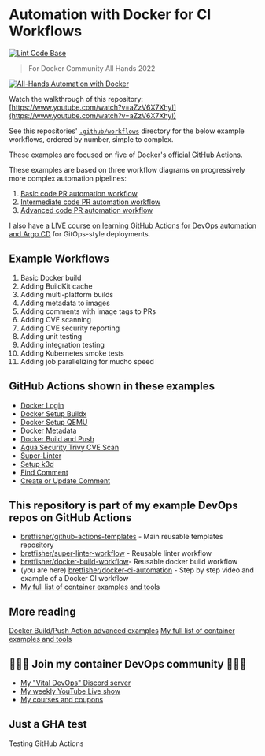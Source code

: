# Automation with Docker for CI Workflows

[![Lint Code Base](https://github.com/pierch/docker-ci-automation/actions/workflows/call-super-linter.yaml/badge.svg)](https://github.com/pierch/docker-ci-automation/actions/workflows/call-super-linter.yaml)

> For Docker Community All Hands 2022

[![All-Hands Automation with Docker](https://user-images.githubusercontent.com/792287/160971371-0ae75c14-1ea4-4a11-82dc-f35f96184fa3.gif)](https://www.youtube.com/watch?v=aZzV6X7XhyI)

Watch the walkthrough of this repository: [https://www.youtube.com/watch?v=aZzV6X7XhyI](https://www.youtube.com/watch?v=aZzV6X7XhyI)

See this repositories' [`.github/workflows`](.github/workflows) directory for the below example workflows, ordered by number, simple to complex.

These examples are focused on five of Docker's [official GitHub Actions](https://github.com/marketplace?type=actions&query=publisher%3Adocker+).

These examples are based on three workflow diagrams on progressively more complex automation pipelines:

1. [Basic code PR automation workflow](diagrams/basic-code-pr.png)
2. [Intermediate code PR automation workflow](diagrams/intermediate-code-pr.png)
3. [Advanced code PR automation workflow](diagrams/advanced-code-pr.png)

I also have a [LIVE course on learning GitHub Actions for DevOps automation and Argo CD](https://bret.courses/autodeploy) for GitOps-style deployments.

## Example Workflows

1. Basic Docker build
2. Adding BuildKit cache
3. Adding multi-platform builds
4. Adding metadata to images
5. Adding comments with image tags to PRs
6. Adding CVE scanning
7. Adding CVE security reporting
8. Adding unit testing
9. Adding integration testing
10. Adding Kubernetes smoke tests
11. Adding job parallelizing for mucho speed

## GitHub Actions shown in these examples

- [Docker Login](https://github.com/marketplace/actions/docker-login)
- [Docker Setup Buildx](https://github.com/marketplace/actions/docker-setup-buildx)
- [Docker Setup QEMU](https://github.com/marketplace/actions/docker-setup-qemu)
- [Docker Metadata](https://github.com/marketplace/actions/docker-metadata-action)
- [Docker Build and Push](https://github.com/marketplace/actions/build-and-push-docker-images)
- [Aqua Security Trivy CVE Scan](https://github.com/marketplace/actions/aqua-security-trivy)
- [Super-Linter](https://github.com/marketplace/actions/super-linter)
- [Setup k3d](https://github.com/marketplace/actions/absaoss-k3d-action)
- [Find Comment](https://github.com/marketplace/actions/find-comment)
- [Create or Update Comment](https://github.com/marketplace/actions/create-or-update-comment)

## This repository is part of my example DevOps repos on GitHub Actions

- [bretfisher/github-actions-templates](https://github.com/BretFisher/github-actions-templates) - Main reusable templates repository
- [bretfisher/super-linter-workflow](https://github.com/BretFisher/super-linter-workflow) - Reusable linter workflow
- [bretfisher/docker-build-workflow](https://github.com/BretFisher/docker-build-workflow)- Reusable docker build workflow
- (you are here) [bretfisher/docker-ci-automation](https://github.com/BretFisher/docker-ci-automation) - Step by step video and example of a Docker CI workflow
- [My full list of container examples and tools](https://github.com/bretfisher)

## More reading

[Docker Build/Push Action advanced examples](https://github.com/docker/build-push-action/tree/master/docs/advanced)
[My full list of container examples and tools](https://github.com/bretfisher)

## 🎉🎉🎉 Join my container DevOps community 🎉🎉🎉

- [My "Vital DevOps" Discord server](https://devops.fan)
- [My weekly YouTube Live show](https://bret.live)
- [My courses and coupons](https://www.bretfisher.com/courses)

## Just a GHA test

Testing GitHub Actions
